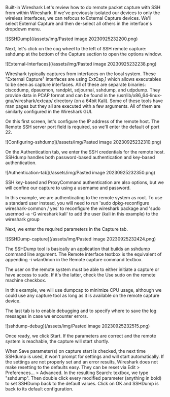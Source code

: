 Built-in Wireshark
Let's review how to do remote packet capture with SSH from within Wireshark. If we've previously isolated our devices to only the wireless interfaces, we can refocus to External Capture devices. We'll select External Capture and then de-select all others in the interface's dropdown menu.

![SSHDump](/assets/img/Pasted image 20230925232200.png)

Next, let's click on the cog wheel to the left of SSH remote capture: sshdump at the bottom of the Capture section to open the options window.

![External-Interfaces](/assets/img/Pasted image 20230925232238.png)

Wireshark typically captures from interfaces on the local system. These "External Capture" interfaces are using ExtCap,1 which allows executables to be seen as capture interfaces. All of these are separate binaries: ciscodump, dpauxmon, randpkt, sdjournal, sshdump, and udpdump. They provide data in PCAP format and can be found in the /usr/lib/x86_64-linux-gnu/wireshark/extcap/ directory (on a 64bit Kali). Some of these tools have man pages but they all are executed with a few arguments. All of them are similarly configured in the Wireshark GUI.

On this first screen, let's configure the IP address of the remote host. The Remote SSH server port field is required, so we'll enter the default of port 22.

![Configuring-sshdump](/assets/img/Pasted image 20230925232310.png)

On the Authentication tab, we enter the SSH credentials for the remote host. SSHdump handles both password-based authentication and key-based authentication.

![Authentication-tab](/assets/img/Pasted image 20230925232350.png)

SSH key-based and ProxyCommand authentication are also options, but we will confine our capture to using a username and password.

In this example, we are authenticating to the remote system as root. To use a standard user instead, you will need to run 'sudo dpkg-reconfigure wireshark-common / yes' to reconfigure the wireshark package and 'sudo usermod -a -G wireshark kali' to add the user (kali in this example) to the wireshark group

Next, we enter the required parameters in the Capture tab.

![SSHDump-capture](/assets/img/Pasted image 20230925232424.png)

The SSHDump tool is basically an application that builds an sshdump command line argument. The Remote interface textbox is the equivalent of appending -i wlan0mon in the Remote capture command textbox.

The user on the remote system must be able to either initiate a capture or have access to sudo. If it's the latter, check the Use sudo on the remote machine checkbox.

In this example, we will use dumpcap to minimize CPU usage, although we could use any capture tool as long as it is available on the remote capture device.

The last tab is to enable debugging and to specify where to save the log messages in case we encounter errors.

![sshdump-debug](/assets/img/Pasted image 20230925232515.png)

Once ready, we click Start. If the parameters are correct and the remote system is reachable, the capture will start shortly.

When Save parameter(s) on capture start is checked, the next time SSHdump is used, it won't prompt for settings and will start automatically. If the settings are not properly set and an error results, Wireshark does not make resetting to the defaults easy. They can be reset via Edit > Preferences... > Advanced. In the resulting Search: textbox, we type "sshdump". Then double click every modified parameter (anything in bold) to set SSHDump back to the default values. Click on OK and SSHDump is back to its default configuration.